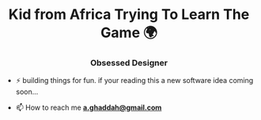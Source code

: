 <h1 align="center">Kid from Africa Trying To Learn The Game 🌍 </h1>
<h3 align="center">Obsessed Designer </h3>

- ⚡ building things for fun. if your reading this a new software idea coming soon...

- 📫 How to reach me **a.ghaddah@gmail.com**
